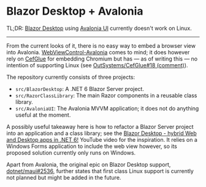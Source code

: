 # Blazor Desktop + Avalonia

TL;DR: [Blazor Desktop] using [Avalonia UI] currently doesn't work on Linux.

---

From the current looks of it, there is no easy way to embed a browser view into Avalonia.
[WebViewControl-Avalonia] comes to mind; it does however rely on [CefGlue] for embedding
Chromium but has — as of writing this — no intention of supporting Linux
(see [OutSystems/CefGlue#18 (comment)](https://github.com/OutSystems/CefGlue/issues/18#issuecomment-917942591)).

The repository currently consists of three projects: 

- `src/BlazorDesktop`: A .NET 6 Blazor Server project.
- `src/RazorClassLibrary`: The main Razor components in a reusable class library.
- `src/AvaloniaUI`: The Avalonia MVVM application; it does not do anything useful at the moment. 

A possibly useful takeaway here is how to refactor a Blazor Server project into an application and a class library;
see the [Blazor Desktop - hybrid Web and Desktop apps in .NET 6!]
YouTube video for the inspiration. It relies on a Windows Forms application to include the web view however, 
so its proposed solution currently only runs on Windows.

Apart from Avalonia, the original epic on Blazor Desktop support, [dotnet/maui#2536](https://github.com/dotnet/maui/issues/2536),
further states that first class Linux support is currently not planned but might be added in the future.

[Avalonia UI]: https://github.com/AvaloniaUI/Avalonia
[WebViewControl-Avalonia]: https://github.com/OutSystems/WebView
[CefGlue]: https://github.com/OutSystems/CefGlue

[Blazor Desktop]: https://devblogs.microsoft.com/dotnet/announcing-net-6-preview-1/#blazor-desktop-apps
[Blazor Desktop - hybrid Web and Desktop apps in .NET 6!]: https://www.youtube.com/watch?v=jCR26PkaHmk
